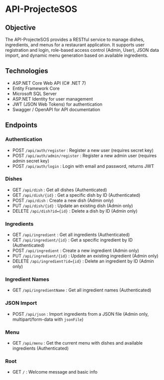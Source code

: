 # API-ProjecteSOS
## Objective
The API-ProjecteSOS provides a RESTful service to manage dishes, ingredients, and menus for a restaurant application. It supports user registration and login, role-based access control (Admin, User), JSON data import, and dynamic menu generation based on available ingredients.

## Technologies
- ASP.NET Core Web API (C# .NET 7)
- Entity Framework Core
- Microsoft SQL Server
- ASP.NET Identity for user management
- JWT (JSON Web Tokens) for authentication
- Swagger / OpenAPI for API documentation

## Endpoints
### Authentication
- POST `/api/auth/register` : Register a new user (requires secret key)
- POST `/api/auth/admin/register` : Register a new admin user (requires admin secret key)
- POST `/api/auth/login` : Login with email and password, returns JWT

### Dishes
- GET `/api/dish` : Get all dishes (Authenticated)
- GET `/api/dish/{id}` : Get a specific dish by ID (Authenticated)
- POST `/api/dish` : Create a new dish (Admin only)
- PUT `/api/dish/{id}` : Update an existing dish (Admin only)
- DELETE `/api/dish?id={id}` : Delete a dish by ID (Admin only)

### Ingredients
- GET `/api/ingredient` : Get all ingredients (Authenticated)
- GET `/api/ingredient/{id}` : Get a specific ingredient by ID (Authenticated)
- POST `/api/ingredient` : Create a new ingredient (Admin only)
- PUT `/api/ingredient/{id}` : Update an existing ingredient (Admin only)
- DELETE `/api/ingredient?id={id}` : Delete an ingredient by ID (Admin only)

### Ingredient Names
- GET `/api/ingredientName` : Get all ingredient names (Authenticated)

### JSON Import
- POST `/api/json` : Import ingredients from a JSON file (Admin only, multipart/form-data with `jsonFile`)

### Menu
- GET `/api/menu` : Get the current menu with dishes and available ingredients (Authenticated)

### Root
- GET `/` : Welcome message and basic info